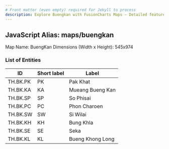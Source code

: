 ```yaml
---
# Front matter (even empty) required for Jekyll to process
description: Explore Buengkan with FusionCharts Maps – Detailed features for seamless integration. Try now & enhance your data visualization today! 
---
```


## JavaScript Alias: maps/buengkan

Map Name: BuengKan
Dimensions (Width x Height): 545x974

### List of Entities

| ID       | Short label | Label            |
| -------- | ----------- | ---------------- |
| TH.BK.PK | PK          | Pak Khat         |
| TH.BK.KA | KA          | Mueang Bueng Kan |
| TH.BK.SP | SP          | So Phisai        |
| TH.BK.PC | PC          | Phon Charoen     |
| TH.BK.SW | SW          | Si Wilai         |
| TH.BK.KH | KH          | Bung Khla        |
| TH.BK.SE | SE          | Seka             |
| TH.BK.KL | KL          | Bueng Khong Long |
